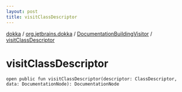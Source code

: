 ```yaml
---
layout: post
title: visitClassDescriptor
---
```

[dokka](../../index.md) / [org.jetbrains.dokka](../index.md) / [DocumentationBuildingVisitor](index.md) / [visitClassDescriptor](visitClassDescriptor.md)

# visitClassDescriptor

```
open public fun visitClassDescriptor(descriptor: ClassDescriptor, data: DocumentationNode): DocumentationNode
```
